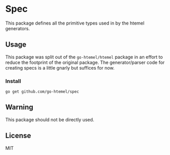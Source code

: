 # Spec

This package defines all the primitive types used in by the htemel generators.

## Usage

This package was split out of the `go-htemel/htemel` package in an effort to reduce the footprint of the original package.
The generator/parser code for creating specs is a little gnarly but suffices for now.

### Install

```text
go get github.com/go-htemel/spec
```

## Warning

This package should not be directly used.

## License

MIT

